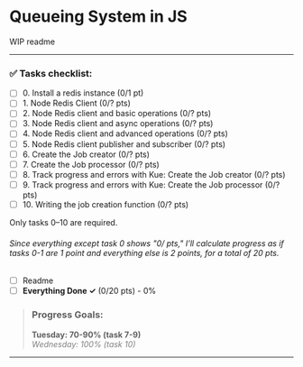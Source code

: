 # Queueing System in JS

WIP readme

----

### ✅ Tasks checklist:
- [ ] ​0. Install a redis instance (0/1 pt)
- [ ] ​1. Node Redis Client (0/? pts)
- [ ] ​2. Node Redis client and basic operations (0/? pts)
- [ ] ​3. Node Redis client and async operations (0/? pts)
- [ ] ​4. Node Redis client and advanced operations (0/? pts)
- [ ] ​5. Node Redis client publisher and subscriber (0/? pts)
- [ ] ​6. Create the Job creator (0/? pts)
- [ ] ​7. Create the Job processor (0/? pts)
- [ ] ​8. Track progress and errors with Kue: Create the Job creator (0/? pts)
- [ ] ​9. Track progress and errors with Kue: Create the Job processor (0/? pts)
- [ ] ​10. Writing the job creation function (0/? pts)

Only tasks 0–10 are required.

###### Since everything except task 0 shows "0/ pts," I'll calculate progress as if tasks 0-1 are 1 point and everything else is 2 points, for a total of 20 pts.
- [ ] Readme
- [ ] **Everything Done ✓** (0/20 pts) - 0%

>### Progress Goals:
><strong>Tuesday: 70-90% (task 7-9)</strong>  
<em style="color: gray">Wednesday: 100% (task 10)</em>
---